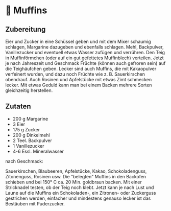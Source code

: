 # 🧁 Muffins

## Zubereitung

Eier und Zucker in eine Schüssel geben und mit dem Mixer schaumig schlagen, Margarine dazugeben und ebenfalls schlagen. Mehl, Backpulver, Vanillezucker und eventuell etwas Wasser zufügen und verrühren. Den Teig in Muffinförmchen (oder auf ein gut gefettetes Muffinblech) verteilen. Jetzt je nach Jahreszeit und Geschmack Früchte (können auch gefroren sein) auf die Teighäufchen geben. Lecker sind auch Muffins, die mit Kakaopulver verfeinert wurden, und dazu noch Früchte wie z. B. Sauerkirschen obendrauf. Auch Rosinen und Apfelstücke mit etwas Zimt schmecken lecker. Mit etwas Geduld kann man bei einem Backen mehrere Sorten gleichzeitig herstellen.

## Zutaten

- 200 g Margarine
- 3 Eier
- 175 g Zucker
- 200 g Dinkelmehl
- 2 Teel. Backpulver
- 1 Vanillezucker
- 4-6 Essl. Mineralwasser

nach Geschmack:

Sauerkirschen, Blaubeeren, Apfelstücke, Kakao, Schokoladenguss, Zitonenguss, Rosinen usw. Die "belegten" Muffins in den Backofen schieben und bei 150° C ca. 20 Min. goldbraun backen. Mit einer Stricknadel testen, ob der Teig noch klebt. Jetzt kann je nach Lust und Laune auf die Muffins ein Schokoladen-, ein Zitronen- oder Zuckerguss gestrichen werden, einfacher und mindestens genauso lecker ist das Bestäuben mit Puderzucker.
